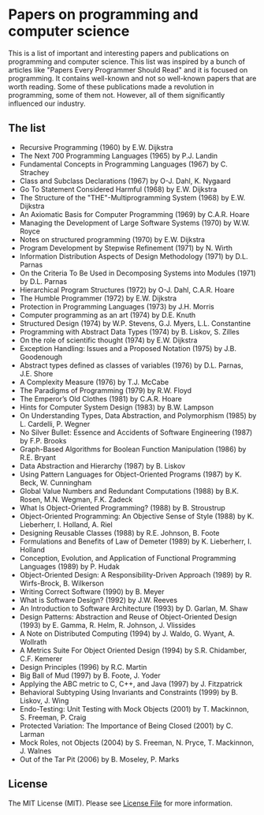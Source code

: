 # Papers on programming and computer science

This is a list of important and interesting papers and publications on programming and computer science. This list
was inspired by a bunch of articles like "Papers Every Programmer Should Read" and it is focused on programming.
It contains well-known and not so well-known papers that are worth reading. Some of these publications made a revolution
in programming, some of them not. However, all of them significantly influenced our industry.

## The list

- Recursive Programming (1960) by E.W. Dijkstra
- The Next 700 Programming Languages (1965) by P.J. Landin
- Fundamental Concepts in Programming Languages (1967) by C. Strachey
- Class and Subclass Declarations (1967) by O-J. Dahl, K. Nygaard
- Go To Statement Considered Harmful (1968) by E.W. Dijkstra
- The Structure of the "THE"-Multiprogramming System (1968) by E.W. Dijkstra
- An Axiomatic Basis for Computer Programming (1969) by C.A.R. Hoare
- Managing the Development of Large Software Systems (1970) by W.W. Royce
- Notes on structured programming (1970) by E.W. Dijkstra
- Program Development by Stepwise Refinement (1971) by N. Wirth
- Information Distribution Aspects of Design Methodology (1971) by D.L. Parnas
- On the Criteria To Be Used in Decomposing Systems into Modules (1971) by D.L. Parnas
- Hierarchical Program Structures (1972) by O-J. Dahl, C.A.R. Hoare
- The Humble Programmer (1972) by E.W. Dijkstra
- Protection in Programming Languages (1973) by J.H. Morris
- Computer programming as an art (1974) by D.E. Knuth
- Structured Design (1974) by W.P. Stevens, G.J. Myers, L.L. Constantine
- Programming with Abstract Data Types (1974) by B. Liskov, S. Zilles
- On the role of scientific thought (1974) by E.W. Dijkstra
- Exception Handling: Issues and a Proposed Notation (1975) by J.B. Goodenough
- Abstract types defined as classes of variables (1976) by D.L. Parnas, J.E. Shore
- A Complexity Measure (1976) by T.J. McCabe
- The Paradigms of Programming (1979) by R.W. Floyd
- The Emperor’s Old Clothes (1981) by C.A.R. Hoare
- Hints for Computer System Design (1983) by B.W. Lampson
- On Understanding Types, Data Abstraction, and Polymorphism (1985) by L. Cardelli, P. Wegner
- No Silver Bullet: Essence and Accidents of Software Engineering (1987) by F.P. Brooks
- Graph-Based Algorithms for Boolean Function Manipulation (1986) by R.E. Bryant
- Data Abstraction and Hierarchy (1987) by B. Liskov
- Using Pattern Languages for Object-Oriented Programs (1987) by K. Beck, W. Cunningham
- Global Value Numbers and Redundant Computations (1988) by B.K. Rosen, M.N. Wegman, F.K. Zadeck
- What Is Object-Oriented Programming? (1988) by B. Stroustrup
- Object-Oriented Programming: An Objective Sense of Style (1988) by K. Lieberherr, I. Holland, A. Riel
- Designing Reusable Classes (1988) by R.E. Johnson, B. Foote
- Formulations and Benefits of Law of Demeter (1989) by K. Lieberherr, I. Holland 
- Conception, Evolution, and Application of Functional Programming Languages (1989) by P. Hudak
- Object-Oriented Design: A Responsibility-Driven Approach (1989) by R. Wirfs-Brock, B. Wilkerson
- Writing Correct Software (1990) by B. Meyer
- What is Software Design? (1992) by J.W. Reeves
- An Introduction to Software Architecture (1993) by D. Garlan, M. Shaw
- Design Patterns: Abstraction and Reuse of Object-Oriented Design (1993) by E. Gamma, R. Helm, R. Johnson, J. Vlissides
- A Note on Distributed Computing (1994) by J. Waldo, G. Wyant, A. Wollrath
- A Metrics Suite For Object Oriented Design (1994) by S.R. Chidamber, C.F. Kemerer
- Design Principles (1996) by R.C. Martin
- Big Ball of Mud (1997) by B. Foote, J. Yoder
- Applying the ABC metric to C, C++, and Java (1997) by J. Fitzpatrick
- Behavioral Subtyping Using Invariants and Constraints (1999) by B. Liskov, J. Wing
- Endo-Testing: Unit Testing with Mock Objects (2001) by T. Mackinnon, S. Freeman, P. Craig
- Protected Variation: The Importance of Being Closed (2001) by C. Larman
- Mock Roles, not Objects (2004) by S. Freeman, N. Pryce, T. Mackinnon, J. Walnes
- Out of the Tar Pit (2006) by B. Moseley, P. Marks

## License

The MIT License (MIT). Please see [License File](LICENSE.md) for more information.

